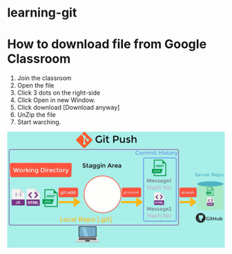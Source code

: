 # learning-git
# How to download file from Google Classroom
1. Join the classroom
2. Open the file 
3. Click 3 dots on the right-side
4. Click Open in new Window.
5. Click download [Download anyway]
6. UnZip the file
7. Start warching.


![](https://github.com/abdamah/learning-git/blob/master/gitworkflow3.jpg)
